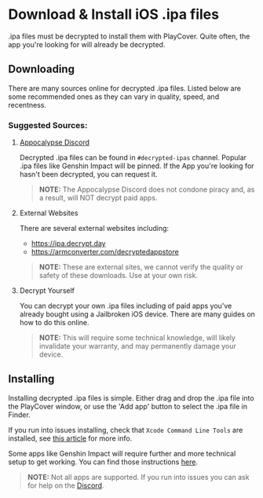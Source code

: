 # Download & Install iOS .ipa files

.ipa files must be decrypted to install them with PlayCover. Quite often, the app you're looking for will already be decrypted.

## Downloading

There are many sources online for decrypted .ipa files. Listed below are some recommended ones as they can vary in quality, speed, and recentness.

### Suggested Sources:
1. [Appocalypse Discord](https://discord.gg/8SXCXbzzBe)

    Decrypted .ipa files can be found in `#decrypted-ipas` channel. Popular .ipa files like Genshin Impact will be pinned. If the App you're looking for hasn't been decrypted, you can request it.

    > __NOTE:__ The Appocalypse Discord does not condone piracy and, as a result, will NOT decrypt paid apps.

3. External Websites
    
    There are several external websites including:
    - <https://ipa.decrypt.day>
    - <https://armconverter.com/decryptedappstore>

    > __NOTE:__ These are external sites, we cannot verify the quality or safety of these downloads. Use at your own risk.

4. Decrypt Yourself

    You can decrypt your own .ipa files including of paid apps you've already bought using a Jailbroken iOS device. There are many guides on how to do this online.

    > __NOTE:__ This will require some technical knowledge, will likely invalidate your warranty, and may permanently damage your device.

## Installing

Installing decrypted .ipa files is simple. Either drag and drop the .ipa file into the PlayCover window, or use the 'Add app' button to select the .ipa file in Finder.

If you run into issues installing, check that `Xcode Command Line Tools` are installed, see [this article](./download_playcover.md#installing) for more info.

Some apps like Genshin Impact will require further and more technical setup to get working. You can find those instructions [here](./troubleshoot_login.md).

> __NOTE:__ Not all apps are supported. If you run into issues you can ask for help on the [Discord](https://discord.gg/rMv5qxGTGC).